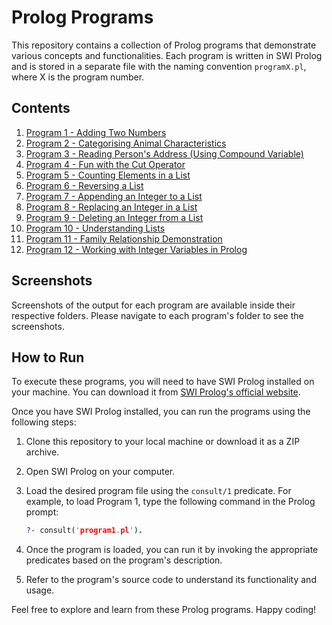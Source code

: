 # Prolog Programs

This repository contains a collection of Prolog programs that demonstrate various concepts and functionalities. Each program is written in SWI Prolog and is stored in a separate file with the naming convention `programX.pl`, where X is the program number.

## Contents

1. [Program 1 - Adding Two Numbers](./program1.pl)
2. [Program 2 - Categorising Animal Characteristics](./program2.pl)
3. [Program 3 - Reading Person's Address (Using Compound Variable)](./program3.pl)
4. [Program 4 - Fun with the Cut Operator](./program4.pl)
5. [Program 5 - Counting Elements in a List](./program5.pl)
6. [Program 6 - Reversing a List](./program6.pl)
7. [Program 7 - Appending an Integer to a List](./program7.pl)
8. [Program 8 - Replacing an Integer in a List](./program8.pl)
9. [Program 9 - Deleting an Integer from a List](./program9.pl)
10. [Program 10 - Understanding Lists](./program10.pl)
11. [Program 11 - Family Relationship Demonstration](./program11.pl)
12. [Program 12 - Working with Integer Variables in Prolog](./program12.pl)

## Screenshots

Screenshots of the output for each program are available inside their respective folders. Please navigate to each program's folder to see the screenshots.

## How to Run

To execute these programs, you will need to have SWI Prolog installed on your machine. You can download it from [SWI Prolog's official website](https://www.swi-prolog.org/Download.html).

Once you have SWI Prolog installed, you can run the programs using the following steps:

1. Clone this repository to your local machine or download it as a ZIP archive.
2. Open SWI Prolog on your computer.
3. Load the desired program file using the `consult/1` predicate. For example, to load Program 1, type the following command in the Prolog prompt:

   ```prolog
   ?- consult('program1.pl').
   ```

4. Once the program is loaded, you can run it by invoking the appropriate predicates based on the program's description.

5. Refer to the program's source code to understand its functionality and usage.

Feel free to explore and learn from these Prolog programs. Happy coding!
